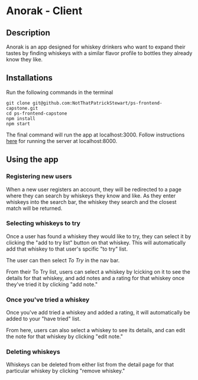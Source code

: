 # Anorak - Client

## Description
Anorak is an app designed for whiskey drinkers who want to expand their tastes by finding whiskeys with a similar flavor profile to bottles they already know they like.

## Installations
Run the following commands in the terminal

```
git clone git@github.com:NotThatPatrickStewart/ps-frontend-capstone.git
cd ps-frontend-capstone
npm install
npm start
```
The final command will run the app at localhost:3000.
Follow instructions [here](https://github.com/NotThatPatrickStewart/anorak-server) for running the server at localhost:8000.

## Using the app

### Registering new users
When a new user registers an account, they will be redirected to a page where they can search by whiskeys they know and like. As they enter whiskeys into the search bar, the whiskey they search and the closest match will be returned.

### Selecting whiskeys to try
Once a user has found a whiskey they would like to try, they can select it by clicking the "add to try list" button on that whiskey. This will automatically add that whiskey to that user's spcific "to try" list.

The user can then select *To Try* in the nav bar.

From their To Try list, users can select a whiskey by lcicking on it to see the details for that whiskey, and add notes and a rating for that whiskey once they've tried it by clicking "add note."

### Once you've tried a whiskey
Once you've add tried a whiskey and added a rating, it will automatically be added to your "have tried" list.

From here, users can also select a whiskey to see its details, and can edit the note for that whiskey by clicking "edit note."

### Deleting whiskeys
Whiskeys can be deleted from either list from the detail page for that particular whiskey by clicking "remove whiskey."
